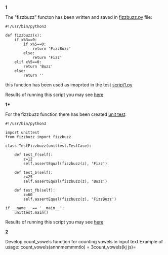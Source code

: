 **1**

The "fizzbuzz" functon has been written and saved in [fizzbuzz.py](fizzbuzz.py) file:
```
#!/usr/bin/python3

def fizzbuzz(x):
    if x%3==0:
        if x%5==0:
            return 'FizzBuzz'
        else:
            return 'Fizz'
    elif x%5==0:
        return 'Buzz'
    else:
        return ''
```
this function has been used as imoprted in the test [script1.py](script1.py)

Results of running this script you may see [here](screenshots/001.JPG)



**1\***

For the fizzbuzz function there has been created [unit test](fizzbuzzutest.py):
```
#!/usr/bin/python3

import unittest
from fizzbuzz import fizzbuzz

class TestFizzbuzz(unittest.TestCase):
    
    def test_f(self):
        z=12
        self.assertEqual(fizzbuzz(z), 'Fizz')

    def test_b(self):
        z=25
        self.assertEqual(fizzbuzz(z), 'Buzz')

    def test_fb(self):
        z=60
        self.assertEqual(fizzbuzz(z), 'FizzBuzz')

if __name__ == '__main__':
    unittest.main()
```
Results of running this script you may see [here](screenshots/002.JPG)



**2**

Develop count_vowels function for counting vowels in input text.Example of usage: count_vowels(annnmemmmtlo) = 3count_vowels(kj  js)=
